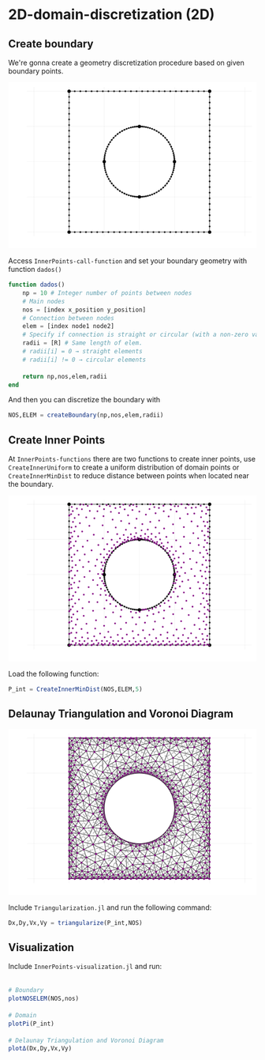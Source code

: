 # 2D-domain-discretization (2D)
## Create boundary
We're gonna create a geometry discretization procedure based on given boundary points.

![alt text](https://github.com/gaabnuneses/2D-domain-discretization/blob/main/Boundary.png?raw=true)

Access ``InnerPoints-call-function`` and set your boundary geometry with function ``dados()``

```julia
function dados()
    np = 10 # Integer number of points between nodes
    # Main nodes
    nos = [index x_position y_position]
    # Connection between nodes
    elem = [index node1 node2]
    # Specify if connection is straight or circular (with a non-zero value)
    radii = [R] # Same length of elem.
    # radii[i] = 0 → straight elements 
    # radii[i] != 0 → circular elements 

    return np,nos,elem,radii
end
```

And then you can discretize the boundary with

```julia
NOS,ELEM = createBoundary(np,nos,elem,radii)
```

## Create Inner Points
At ``InnerPoints-functions`` there are two functions to create inner points, use ``CreateInnerUniform`` to create a uniform distribution of domain points or ``CreateInnerMinDist`` to reduce distance between points when located near the boundary.

![alt text](https://github.com/gaabnuneses/2D-domain-discretization/blob/main/Inner.png?raw=true)

Load the following function:

```julia
P_int = CreateInnerMinDist(NOS,ELEM,5)
```

## Delaunay Triangulation and Voronoi Diagram

![alt text](https://github.com/gaabnuneses/2D-domain-discretization/blob/main/Triangle.png?raw=true)

Include ``Triangularization.jl`` and run the following command:

```julia
Dx,Dy,Vx,Vy = triangularize(P_int,NOS)
```


## Visualization
Include ``InnerPoints-visualization.jl`` and run:

```julia

# Boundary
plotNOSELEM(NOS,nos)

# Domain
plotPi(P_int)

# Delaunay Triangulation and Voronoi Diagram
plotΔ(Dx,Dy,Vx,Vy)
```

